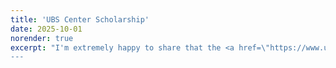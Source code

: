 ```yaml
---
title: 'UBS Center Scholarship'
date: 2025-10-01
norender: true
excerpt: "I'm extremely happy to share that the <a href=\"https://www.ubscenter.uzh.ch/en/about.html\">UBS Center for Economics and Society</a> has granted me a full-year scholarship, recognizing my academic achievements. I sincerely thank the committee for this honor, and especially my supervisors, without whom this small achievement would not have been possible.
---
```

